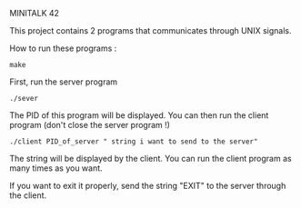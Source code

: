 MINITALK 42

This project contains 2 programs that communicates through UNIX signals.

How to run these programs :

    make
    
First, run the server program

    ./sever
    
The PID of this program will be displayed. You can then run the client program (don't close the server program !)

    ./client PID_of_server " string i want to send to the server"
   
The string will be displayed by the client.
You can run the client program as many times as you want.

If you want to exit it properly, send the string "EXIT" to the server through the client.
